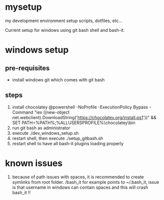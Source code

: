 # mysetup
my development environment setup scripts, dotfiles, etc...

Current setup for windows using git bash shell and bash-it.

# windows setup

## pre-requisites
- install windows git which comes with git bash

## steps
1. install chocolatey
@powershell -NoProfile -ExecutionPolicy Bypass -Command "iex ((new-object net.webclient).DownloadString('https://chocolatey.org/install.ps1'))" && SET PATH=%PATH%;%ALLUSERSPROFILE%\chocolatey\bin
2. run git bash as administrator
3. execute ./dev_windows_setup.sh
4. restart shell, then execute ./setup_gitbash.sh
5. restart shell to have all bash-it plugins loading properly

# known issues

1. because of path issues with spaces, it is recommended to create symlinks from root folder. /bash_it for example points to ~/.bash_it, issue is that username in windows can contain spaces and this will crash bash_it !!
